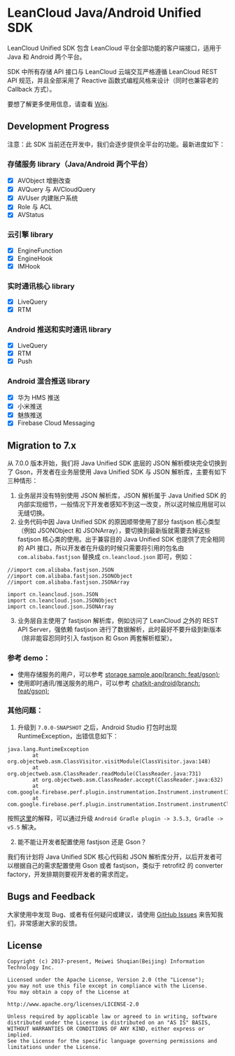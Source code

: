 # LeanCloud Java/Android Unified SDK

LeanCloud Unified SDK 包含 LeanCloud 平台全部功能的客户端接口，适用于 Java 和 Android 两个平台。

SDK 中所有存储 API 接口与 LeanCloud 云端交互严格遵循 LeanCloud REST API 规范，并且全部采用了 Reactive 函数式编程风格来设计（同时也兼容老的 Callback 方式）。

要想了解更多使用信息，请查看 [Wiki](https://github.com/leancloud/java-unified-sdk/wiki).

## Development Progress

注意：此 SDK 当前还在开发中，我们会逐步提供全平台的功能。最新进度如下：

### 存储服务 library（Java/Android 两个平台）
- [x] AVObject 增删改查
- [x] AVQuery 与 AVCloudQuery
- [x] AVUser 内建账户系统
- [x] Role 与 ACL
- [x] AVStatus

### 云引擎 library
- [x] EngineFunction
- [x] EngineHook
- [x] IMHook

### 实时通讯核心 library
- [x] LiveQuery
- [x] RTM

### Android 推送和实时通讯 library
- [x] LiveQuery
- [x] RTM
- [x] Push

### Android 混合推送 library
- [x] 华为 HMS 推送
- [x] 小米推送
- [x] 魅族推送
- [x] Firebase Cloud Messaging

## Migration to 7.x
从 7.0.0 版本开始，我们将 Java Unified SDK 底层的 JSON 解析模块完全切换到了 Gson，开发者在业务层使用 Java Unified SDK 与 JSON 解析库，主要有如下三种情形：

1. 业务层并没有特别使用 JSON 解析库，JSON 解析属于 Java Unified SDK 的内部实现细节，一般情况下开发者感知不到这一改变，所以这时候应用层可以无缝切换。
2. 业务代码中因 Java Unified SDK 的原因顺带使用了部分 fastjson 核心类型（例如 JSONObject 和 JSONArray），要切换到最新版就需要去掉这些 fastjson 核心类的使用。出于兼容目的 Java Unified SDK 也提供了完全相同的 API 接口，所以开发者在升级的时候只需要将引用的包名由 `com.alibaba.fastjson` 替换成 `cn.leancloud.json` 即可，例如：

```
//import com.alibaba.fastjson.JSON
//import com.alibaba.fastjson.JSONObject
//import com.alibaba.fastjson.JSONArray

import cn.leancloud.json.JSON
import cn.leancloud.json.JSONObject
import cn.leancloud.json.JSONArray
```
3. 业务层自主使用了 fastjson 解析库，例如访问了 LeanCloud 之外的 REST API Server，强依赖 fastjson 进行了数据解析，此时最好不要升级到新版本（除非能容忍同时引入 fastjson 和 Gson 两套解析框架）。

### 参考 demo：

- 使用存储服务的用户，可以参考 [storage sample app(branch: feat/gson)](https://github.com/leancloud/java-unified-sdk/tree/feat/gson/android-sdk/storage-sample-app);
- 使用即时通讯/推送服务的用户，可以参考 [chatkit-android(branch: feat/gson)](https://github.com/leancloud/LeanCloudChatKit-Android/tree/feat/gson);


### 其他问题：

1. 升级到 `7.0.0-SNAPSHOT` 之后，Android Studio 打包时出现 RuntimeException，出错信息如下：

```
java.lang.RuntimeException
        at org.objectweb.asm.ClassVisitor.visitModule(ClassVisitor.java:148)
        at org.objectweb.asm.ClassReader.readModule(ClassReader.java:731)
        at org.objectweb.asm.ClassReader.accept(ClassReader.java:632)
        at com.google.firebase.perf.plugin.instrumentation.Instrument.instrument(Instrument.java:151)
        at com.google.firebase.perf.plugin.instrumentation.Instrument.instrumentClassesInJar(Instrument.java:100)
```

按照[这里](https://github.com/google/gson/issues/1641)的解释，可以通过升级 `Android Gradle plugin -> 3.5.3, Gradle -> v5.5` 解决。


2. 能不能让开发者配置使用 fastjson 还是 Gson？

我们有计划将 Java Unified SDK 核心代码和 JSON 解析库分开，以后开发者可以根据自己的需求配置使用 Gson 或者 fastjson，类似于 retrofit2 的 converter factory，开发排期则要视开发者的需求而定。

## Bugs and Feedback
大家使用中发现 Bug、或者有任何疑问或建议，请使用  [GitHub Issues](https://github.com/leancloud/java-unified-sdk/issues) 来告知我们，非常感谢大家的反馈。

## License

```
Copyright (c) 2017-present, Meiwei Shuqian(Beijing) Information Technology Inc.

Licensed under the Apache License, Version 2.0 (the "License");
you may not use this file except in compliance with the License.
You may obtain a copy of the License at

http://www.apache.org/licenses/LICENSE-2.0

Unless required by applicable law or agreed to in writing, software
distributed under the License is distributed on an "AS IS" BASIS,
WITHOUT WARRANTIES OR CONDITIONS OF ANY KIND, either express or implied.
See the License for the specific language governing permissions and
limitations under the License.
```
